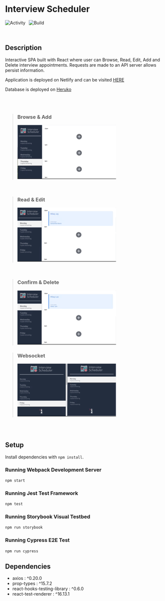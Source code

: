 # Interview Scheduler

![Activity](https://img.shields.io/github/last-commit/blacitea/scheduler?style=flat-square)&nbsp; &nbsp;![Build](https://img.shields.io/netlify/2793a41d-0f44-48bf-a089-b81341630ebf?style=flat-square)

<br/>

## Description

Interactive SPA built with React where user can Browse, Read, Edit, Add and Delete interview appointments. Requests are made to an API server allows persist information.

Application is deployed on Netlify and can be visited [HERE](https://dazzling-kalam-f952d0.netlify.app/)

Database is deployed on [Heruko](www.heroku.com)

<br/>
<br/>

> ### Browse & Add
>
> ![Browse & Create](https://raw.githubusercontent.com/blacitea/scheduler/master/public/gif/create_appointment.gif)

<br/>

> ### Read & Edit
>
> ![Select & Edit](https://raw.githubusercontent.com/blacitea/scheduler/master/public/gif/edit_appointment.gif)

<br/>

> ### Confirm & Delete
>
> ![User confirm & Delete](https://raw.githubusercontent.com/blacitea/scheduler/master/public/gif/delete_appointment.gif)

> ### Websocket
>
> ![Update auto push to all clients](https://raw.githubusercontent.com/blacitea/scheduler/master/public/gif/websocket_stretch.gif)

<br>
<br>

## Setup

Install dependencies with `npm install`.

### Running Webpack Development Server

```sh
npm start
```

### Running Jest Test Framework

```sh
npm test
```

### Running Storybook Visual Testbed

```sh
npm run storybook
```

### Running Cypress E2E Test

```sh
npm run cypress
```

## Dependencies

- axios : ^0.20.0
- prop-types : ^15.7.2
- react-hooks-testing-library : ^0.6.0
- react-test-renderer : ^16.13.1
